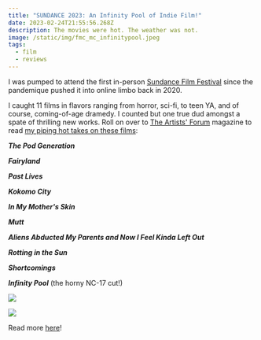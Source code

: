 ```yaml
---
title: "SUNDANCE 2023: An Infinity Pool of Indie Film!"
date: 2023-02-24T21:55:56.268Z
description: The movies were hot. The weather was not.
image: /static/img/fmc_mc_infinitypool.jpeg
tags:
  - film
  - reviews
---
```

I was pumped to attend the first in-person [Sundance Film Festival](https://www.sundance.org) since the pandemique pushed it into online limbo back in 2020. 

I caught 11 films in flavors ranging from horror, sci-fi, to teen YA, and of course, coming-of-age dramedy. I counted but one true dud amongst a spate of thrilling new works. Roll on over to [The Artists' Forum](https://theartistsforum.org/film-2023-sundance-film-festival/) magazine to read [my piping hot takes on these films](https://theartistsforum.org/film-2023-sundance-film-festival/):

***The Pod Generation***

***Fairyland***

***Past Lives***

***Kokomo City***

***In My Mother's Skin***

***Mutt***

***Aliens Abducted My Parents and Now I Feel Kinda Left Out***

***Rotting in the Sun***

***Shortcomings***

***Infinity Pool*** (the horny NC-17 cut!)

![](/static/img/327496831_218004093998847_1000087551939639683_n.jpg)

![](/static/img/327609008_744725190115595_2378006978241768748_n.jpg)

Read more [here](https://theartistsforum.org/film-2023-sundance-film-festival/)!